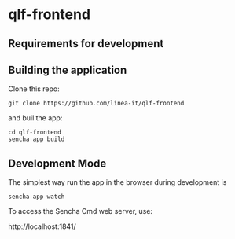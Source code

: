 # qlf-frontend

## Requirements for development

## Building the application

Clone this repo:
```
git clone https://github.com/linea-it/qlf-frontend
```
and buil the app:

``` 
cd qlf-frontend
sencha app build
```

## Development Mode

The simplest way run the app in the browser during development is

``` 
sencha app watch
```
To access the Sencha Cmd web server, use:

http://localhost:1841/

